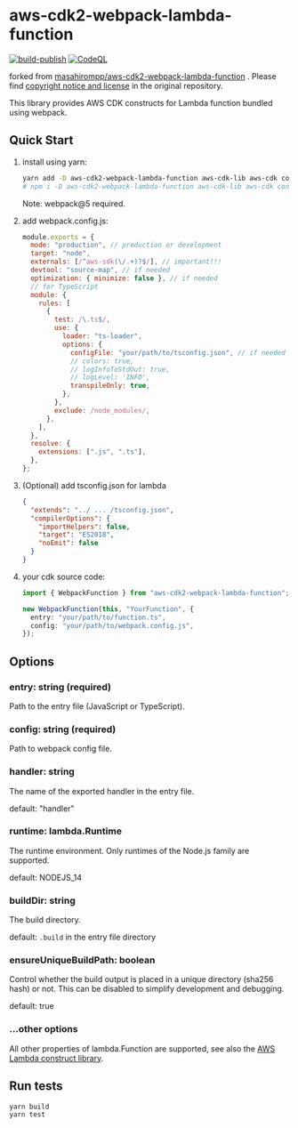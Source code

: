 # aws-cdk2-webpack-lambda-function

[![build-publish](https://github.com/muhamadto/aws-cdk2-webpack-lambda-function/actions/workflows/ci.yml/badge.svg)](https://github.com/muhamadto/aws-cdk2-webpack-lambda-function/actions/workflows/ci.yml)
[![CodeQL](https://github.com/muhamadto/aws-cdk2-webpack-lambda-function/actions/workflows/codeql-analysis.yml/badge.svg)](https://github.com/muhamadto/aws-cdk2-webpack-lambda-function/actions/workflows/codeql-analysis.yml)

forked
from [masahirompp/aws-cdk2-webpack-lambda-function](https://github.com/masahirompp/aws-cdk2-webpack-lambda-function)
. Please
find [copyright notice and license](https://github.com/masahirompp/aws-cdk-webpack-lambda-function/blob/master/LICENSE)
in the original repository.

This library provides AWS CDK constructs for Lambda function bundled using webpack.

## Quick Start

1. install using yarn:

   ```sh
   yarn add -D aws-cdk2-webpack-lambda-function aws-cdk-lib aws-cdk constructs webpack webpack-cli
   # npm i -D aws-cdk2-webpack-lambda-function aws-cdk-lib aws-cdk constructs webpack webpack-cli
   ```

   Note: webpack@5 required.

1. add webpack.config.js:

   ```js
   module.exports = {
     mode: "production", // production or development
     target: "node",
     externals: [/^aws-sdk(\/.+)?$/], // important!!!
     devtool: "source-map", // if needed
     optimization: { minimize: false }, // if needed
     // for TypeScript
     module: {
       rules: [
         {
           test: /\.ts$/,
           use: {
             loader: "ts-loader",
             options: {
               configFile: "your/path/to/tsconfig.json", // if needed
               // colors: true,
               // logInfoToStdOut: true,
               // logLevel: 'INFO',
               transpileOnly: true,
             },
           },
           exclude: /node_modules/,
         },
       ],
     },
     resolve: {
       extensions: [".js", ".ts"],
     },
   };
   ```

1. (Optional) add tsconfig.json for lambda

   ```json
   {
     "extends": "../ ... /tsconfig.json",
     "compilerOptions": {
       "importHelpers": false,
       "target": "ES2018",
       "noEmit": false
     }
   }
   ```

1. your cdk source code:

   ```typescript
   import { WebpackFunction } from "aws-cdk2-webpack-lambda-function";

   new WebpackFunction(this, "YourFunction", {
     entry: "your/path/to/function.ts",
     config: "your/path/to/webpack.config.js",
   });
   ```

## Options

### entry: string (required)

Path to the entry file (JavaScript or TypeScript).

### config: string (required)

Path to webpack config file.

### handler: string

The name of the exported handler in the entry file.

default: "handler"

### runtime: lambda.Runtime

The runtime environment. Only runtimes of the Node.js family are supported.

default: NODEJS_14

### buildDir: string

The build directory.

default: `.build` in the entry file directory

### ensureUniqueBuildPath: boolean

Control whether the build output is placed in a unique directory (sha256 hash) or not. This can be disabled to simplify development and debugging.

default: true

### ...other options

All other properties of lambda.Function are supported, see also the [AWS Lambda construct library](https://github.com/aws/aws-cdk/tree/master/packages/%40aws-cdk/aws-lambda).

## Run tests

```sh
yarn build
yarn test
```

